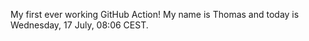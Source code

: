 My first ever working GitHub Action!
My name is Thomas and today is Wednesday, 17 July, 08:06 CEST. 
